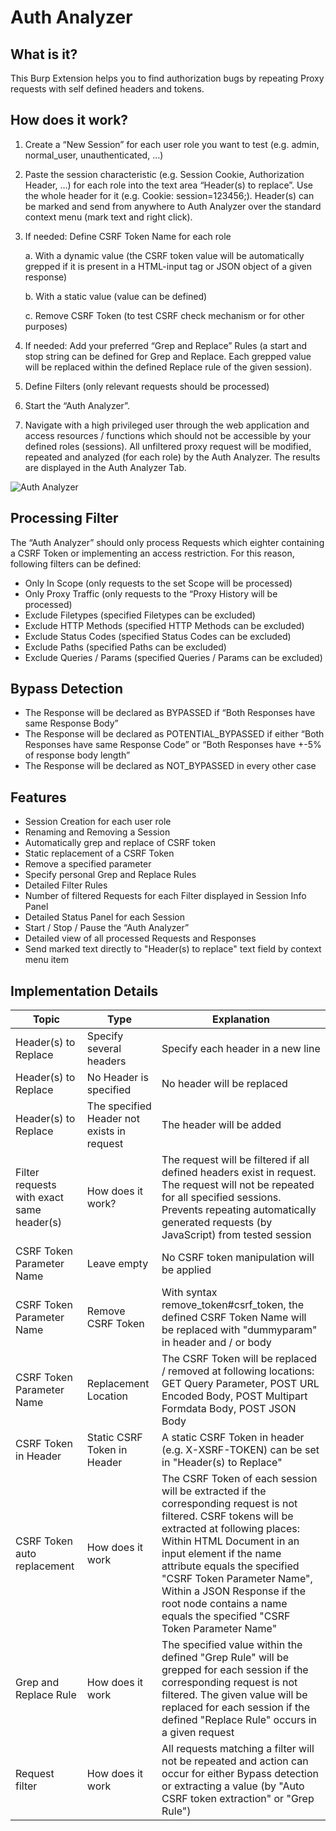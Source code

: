 # Auth Analyzer

## What is it?
This Burp Extension helps you to find authorization bugs by repeating Proxy requests with self defined headers and tokens.

## How does it work?
1.	Create a “New Session” for each user role you want to test (e.g. admin, normal_user, unauthenticated, …) 
2.	Paste the session characteristic (e.g. Session Cookie, Authorization Header, …) for each role into the text area “Header(s) to replace”. Use the whole header for it (e.g. Cookie: session=123456;). Header(s) can be marked and send from anywhere to Auth Analyzer over the standard context menu (mark text and right click).
3.	If needed: Define CSRF Token Name for each role
    
    a. With a dynamic value (the CSRF token value will be automatically grepped if it is present in a HTML-input tag or JSON object of a given response)
    
    b. With a static value (value can be defined)
    
    c. Remove CSRF Token (to test CSRF check mechanism or for other purposes)
    
4.	If needed: Add your preferred “Grep and Replace” Rules (a start and stop string can be defined for Grep and Replace. Each grepped value will be replaced within the defined Replace rule of the given session).
5. Define Filters (only relevant requests should be processed)
6.	Start the “Auth Analyzer”. 
7.	Navigate with a high privileged user through the web application and access resources / functions which should not be accessible by your defined roles (sessions). All unfiltered proxy request will be modified, repeated and analyzed (for each role) by the Auth Analyzer. The results are displayed in the Auth Analyzer Tab.

![Auth Analyzer](https://github.com/simioni87/auth_analyzer/blob/main/auth_analyzer_pic.png)


## Processing Filter
The “Auth Analyzer” should only process Requests which eighter containing a CSRF Token or implementing an access restriction. For this reason, following filters can be defined:
*	Only In Scope (only requests to the set Scope will be processed)
*	Only Proxy Traffic (only requests to the “Proxy History will be processed)
*	Exclude Filetypes (specified Filetypes can be excluded)
*	Exclude HTTP Methods (specified HTTP Methods can be excluded)
*	Exclude Status Codes (specified Status Codes can be excluded)
*	Exclude Paths (specified Paths can be excluded)
*	Exclude Queries / Params (specified Queries / Params can be excluded) 

## Bypass Detection
*	The Response will be declared as BYPASSED if “Both Responses have same Response Body”
*	The Response will be declared as POTENTIAL_BYPASSED if either “Both Responses have same Response Code” or “Both Responses have +-5% of response body length”
*	The Response will be declared as NOT_BYPASSED in every other case

## Features
*	Session Creation for each user role
*	Renaming and Removing a Session
*	Automatically grep and replace of CSRF token
*	Static replacement of a CSRF Token
*	Remove a specified parameter
*	Specify personal Grep and Replace Rules
*	Detailed Filter Rules
*	Number of filtered Requests for each Filter displayed in Session Info Panel
*	Detailed Status Panel for each Session
*	Start / Stop / Pause the “Auth Analyzer”
*	Detailed view of all processed Requests and Responses
*   Send marked text directly to "Header(s) to replace" text field by context menu item

## Implementation Details
| Topic | Type | Explanation |
| ------------ | ------------- | ------------- |
Header(s) to Replace | Specify several headers | Specify each header in a new line
Header(s) to Replace | No Header is specified | No header will be replaced
Header(s) to Replace | The specified Header not exists in request | The header will be added
Filter requests with exact same header(s) | How does it work? | The request will be filtered if all defined headers exist in request. The request will not be repeated for all specified sessions. Prevents repeating automatically generated requests (by JavaScript) from tested session
CSRF Token Parameter Name | Leave empty | No CSRF token manipulation will be applied
CSRF Token Parameter Name | Remove CSRF Token | With syntax remove_token#csrf_token, the defined CSRF Token Name will be replaced with "dummyparam" in header and / or body
CSRF Token Parameter Name | Replacement Location | The CSRF Token will be replaced / removed at following locations: GET Query Parameter, POST URL Encoded Body, POST Multipart Formdata Body, POST JSON Body
CSRF Token in Header | Static CSRF Token in Header | A static CSRF Token in header (e.g. X-XSRF-TOKEN) can be set in "Header(s) to Replace"
CSRF Token auto replacement | How does it work | The CSRF Token of each session will be extracted if the corresponding request is not filtered. CSRF tokens will be extracted at following places: Within HTML Document in an input element if the name attribute equals the specified "CSRF Token Parameter Name", Within a JSON Response if the root node contains a name equals the specified "CSRF Token Parameter Name"
Grep and Replace Rule | How does it work  | The specified value within the defined "Grep Rule" will be grepped for each session if the corresponding request is not filtered. The given value will be replaced for each session if the defined "Replace Rule" occurs in a given request
Request filter | How does it work | All requests matching a filter will not be repeated and action can occur for either Bypass detection or extracting a value (by "Auto CSRF token extraction" or "Grep Rule")

